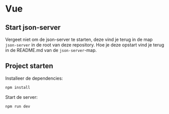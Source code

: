 # Vue

## Start json-server

Vergeet niet om de json-server te starten, deze vind je terug in de map `json-server` in de root van deze repository. Hoe je deze opstart vind je terug in de README.md van de `json-server`-map.

## Project starten

Installeer de dependencies:

```sh
npm install
```

Start de server:

```sh
npm run dev
```